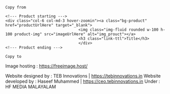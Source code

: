 ```
Copy from

<!--- Product starting --->
<div class="col-6 col-md-3 hover-zoomin"><a class="bg-product" href="productUrlHere" target="_blank">
                                <img class="img-fluid rounded w-100 h-100 product-img" src="imageUrlHere" alt="img_prouct"></a>
                                <h3 class="link-ttl">Title</h3>
                                </div>
<!--- Product ending --->

Copy to
```

Image hosting : https://freeimage.host/

Website designed by : TEB Innovations | https://tebinnovations.in 
Website developed by : Haseef Muhammed | https://ceo.tebinnovations.in 
Under : HF MEDIA MALAYALAM
